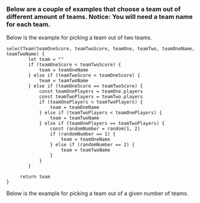 ### Below are a couple of examples that choose a team out of different amount of teams. Notice: You will need a team name for each team.

Below is the example for picking a team out of two teams.

```
selectTeam(teamOneScore, teamTwoScore, teamOne, teamTwo, teamOneName, teamTwoName) {
        let team = ""
        if (teamOneScore < teamTwoScore) {
            team = teamOneName
        } else if (teamTwoScore < teamOneScore) {
            team = teamTwoName
        } else if (teamOneScore == teamTwoScore) {
            const teamOnePlayers = teamOne.players
            const teamTwoPlayers = teamTwo.players
            if (teamOnePlayers < teamTwoPlayers) {
                team = teamOneName
            } else if (teamTwoPlayers < teamOnePlayers) {
                team = teamTwoName
            } else if (teamOnePlayers == teamTwoPlayers) {
                const randomNumber = random(1, 2)
                if (randomNumber == 1) {
                    team = teamOneName
                } else if (randomNumber == 2) {
                    team = teamTwoName
                }
            }
        }

     return team
}
```

Below is the example for picking a team out of a given number of teams.

```

```
